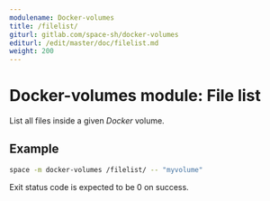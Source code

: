 ```yaml
---
modulename: Docker-volumes
title: /filelist/
giturl: gitlab.com/space-sh/docker-volumes
editurl: /edit/master/doc/filelist.md
weight: 200
---
```

# Docker-volumes module: File list 

List all files inside a given _Docker_ volume.

## Example

```sh
space -m docker-volumes /filelist/ -- "myvolume"
```

Exit status code is expected to be 0 on success.
